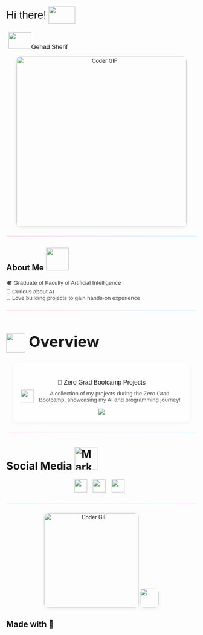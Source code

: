 <!-- ✅ استدعاء خط Poppins -->
<link href="https://fonts.googleapis.com/css2?family=Poppins:wght@400;500;600&display=swap" rel="stylesheet">

<h1 align="left" style="display: flex; align-items: center; font-weight: 500; font-family: 'Poppins', sans-serif;">
  Hi there!
  <img src="https://media1.giphy.com/media/v1.Y2lkPTc5MGI3NjExY2l1am42NHJlNHhyeGdscHIwc2NzcGplb2dkaHhlNXo3czdvZXE1MCZlcD12MV9pbnRlcm5hbF9naWZfYnlfaWQmY3Q9Zw/o7GDRqKfyKYrEDcmhC/giphy.gif" 
       width="70" height="45" style="margin-left: 6px;" />
</h1>

<h3 style="font-weight: 400; font-family: 'Poppins', sans-serif;">
    <img src="https://media4.giphy.com/media/v1.Y2lkPTc5MGI3NjExcjh4NnFmZzVka255OHFhOWR0djE4cW5iM2QxbzFxdGl4YWNjYmQ1NiZlcD12MV9pbnRlcm5hbF9naWZfYnlfaWQmY3Q9cw/l3ltOvrnrazTvS1IG3/giphy.gif" 
       width="60" height="45" style="margin-left: 6px;" />Gehad Sherif
</h3>

<p align="center" style="margin-bottom: 18px;">
  <img src="https://media.giphy.com/media/SWoSkN6DxTszqIKEqv/giphy.gif" 
       alt="Coder GIF" width="450" 
       style="border-radius: 10px; box-shadow: 0 3px 10px rgba(0,0,0,0.08);" />
</p>

<hr style="border: none; height: 2px; background: linear-gradient(to right, #ffd9ec, #d6f4ff); border-radius: 5px; margin: 25px 0;">

## About Me  <img src="https://media3.giphy.com/media/v1.Y2lkPTc5MGI3NjExNms3OWs0OTVnc3p6dmtuZ2VidHc1YzA4YWlsenVsMHhmYjZ3N3IxMSZlcD12MV9pbnRlcm5hbF9naWZfYnlfaWQmY3Q9cw/Bh4sHwsRnojD5UX6B7/giphy.gif" width="60" />
<p style="font-family: 'Poppins', sans-serif; font-size: 15px; color: #444;">
  🕊️ Graduate of Faculty of Artificial Intelligence<br>
  🌸 Curious about AI<br>
  💖 Love building projects to gain hands-on experience
</p>


<hr style="border: none; height: 2px; background: linear-gradient(to right, #ffd9ec, #d6f4ff); border-radius: 5px; margin: 25px 0;">

<h1 style="font-size: 40px;">
  <img src="https://media1.giphy.com/media/v1.Y2lkPTc5MGI3NjExcThxY2c0YWMyc2Q0OTB5ZzF4aTR6cWNreG1iYmFmM2dzbDZoaTZyaSZlcD12MV9pbnRlcm5hbF9naWZfYnlfaWQmY3Q9cw/ObWmxoJ23hrZx26tk3/giphy.gif" height="50" style="vertical-align: middle;"/>
  Overview
</h1>

<div align="center" style="background:#fffefe; padding:20px; border-radius:10px; box-shadow:0 3px 10px rgba(0,0,0,0.05); width:85%; margin:auto; font-family:'Poppins',sans-serif;">
  <h3 style="font-weight:500; margin-bottom:10px;">📂 Zero Grad Bootcamp Projects</h3>
  
  <p style="font-size:15px; color:#555; margin-top:0; display:flex; justify-content:center; align-items:center; gap:8px;">
    <img src="https://media2.giphy.com/media/v1.Y2lkPTc5MGI3NjExcnNuNHNycThqNWc1N3lka3AxcmF4NmxpM3RmYTB3d2t2MWlpZGg2cyZlcD12MV9pbnRlcm5hbF9naWZfYnlfaWQmY3Q9cw/hpFCIpvGxUKgTfjRKl/giphy.gif" width="35" />
    A collection of my projects during the Zero Grad Bootcamp, showcasing my AI and programming journey!
  </p>

  <a href="https://github.com/gehado2002/zero_grad" target="_blank">
    <img src="https://img.shields.io/badge/🔗%20Visit%20Repository-ffb6c1?style=for-the-badge&logo=github&logoColor=black" />
  </a>
</div>




<hr style="border: none; height: 2px; background: linear-gradient(to right, #ffd9ec, #d6f4ff); border-radius: 5px; margin: 25px 0;">

# Social Media <img src="https://media.tenor.com/SomWmdFyE6cAAAAj/marketing-business.gif" alt="Marketing GIF" width="60" />

<p align="center" style="font-family: 'Poppins', sans-serif;">
  <a href="https://github.com/gehado2002" target="_blank" title="GitHub">
    <img src="https://skillicons.dev/icons?i=github&theme=light" width="34" height="34" />
  </a> &nbsp;&nbsp;  
  <a href="https://www.linkedin.com/in/gehad-sherif-6447a3342/" target="_blank" title="LinkedIn">
    <img src="https://skillicons.dev/icons?i=linkedin&theme=light" width="34" height="34" />
  </a> &nbsp;&nbsp;  
  <a href="mailto:gehado2002@gmail.com" target="_blank" title="Email">
    <img src="https://skillicons.dev/icons?i=gmail&theme=light" width="34" height="34" />
  </a> &nbsp;&nbsp;  
</p>




<hr style="border: none; height: 2px; background: linear-gradient(to right, #ffd9ec, #d6f4ff); border-radius: 5px; margin: 25px 0;">

<p align="center" style="margin-bottom: 18px;">
<img src="https://media4.giphy.com/media/v1.Y2lkPTc5MGI3NjExOWlqYXF3czFwbmxpN2tjOG5iN3NwbHJoc2FranJ0bW9ucGI4dmpyaCZlcD12MV9pbnRlcm5hbF9naWZfYnlfaWQmY3Q9cw/rMpN6p1XMPB88PFOQG/giphy.gif" 
       alt="Coder GIF" width="250" 
       style="border-radius: 10px; box-shadow: 0 3px 10px rgba(0,0,0,0.08);" /> <img src="https://media0.giphy.com/media/v1.Y2lkPTc5MGI3NjExMnN6NHg1eWx3NXJkNzNuNm04aW40YnZsdWJvdGJtdXJ2Y21sNnpkZCZlcD12MV9pbnRlcm5hbF9naWZfYnlfaWQmY3Q9cw/KkJNCtk4tFxrSG5MrH/giphy.gif" width="50" 
       style="border-radius: 10px; box-shadow: 0 3px 10px rgba(0,0,0,0.08);" />
</p>

## Made with 💛 
